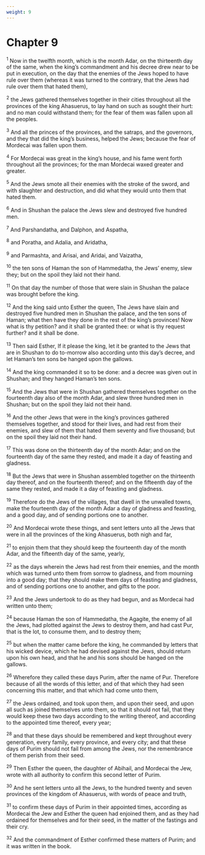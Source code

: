 ```yaml
---
weight: 9
---
```


# Chapter 9

<sup>1</sup> Now in the twelfth month, which is the month Adar, on the thirteenth day of the same, when the king’s commandment and his decree drew near to be put in execution, on the day that the enemies of the Jews hoped to have rule over them (whereas it was turned to the contrary, that the Jews had rule over them that hated them), 

<sup>2</sup> the Jews gathered themselves together in their cities throughout all the provinces of the king Ahasuerus, to lay hand on such as sought their hurt: and no man could withstand them; for the fear of them was fallen upon all the peoples. 

<sup>3</sup> And all the princes of the provinces, and the satraps, and the governors, and they that did the king’s business, helped the Jews; because the fear of Mordecai was fallen upon them. 

<sup>4</sup> For Mordecai was great in the king’s house, and his fame went forth throughout all the provinces; for the man Mordecai waxed greater and greater. 

<sup>5</sup> And the Jews smote all their enemies with the stroke of the sword, and with slaughter and destruction, and did what they would unto them that hated them. 

<sup>6</sup> And in Shushan the palace the Jews slew and destroyed five hundred men. 

<sup>7</sup> And Parshandatha, and Dalphon, and Aspatha, 

<sup>8</sup> and Poratha, and Adalia, and Aridatha, 

<sup>9</sup> and Parmashta, and Arisai, and Aridai, and Vaizatha, 

<sup>10</sup> the ten sons of Haman the son of Hammedatha, the Jews’ enemy, slew they; but on the spoil they laid not their hand. 

<sup>11</sup> On that day the number of those that were slain in Shushan the palace was brought before the king. 

<sup>12</sup> And the king said unto Esther the queen, The Jews have slain and destroyed five hundred men in Shushan the palace, and the ten sons of Haman; what then have they done in the rest of the king’s provinces! Now what is thy petition? and it shall be granted thee: or what is thy request further? and it shall be done. 

<sup>13</sup> Then said Esther, If it please the king, let it be granted to the Jews that are in Shushan to do to-morrow also according unto this day’s decree, and let Haman’s ten sons be hanged upon the gallows. 

<sup>14</sup> And the king commanded it so to be done: and a decree was given out in Shushan; and they hanged Haman’s ten sons. 

<sup>15</sup> And the Jews that were in Shushan gathered themselves together on the fourteenth day also of the month Adar, and slew three hundred men in Shushan; but on the spoil they laid not their hand. 

<sup>16</sup> And the other Jews that were in the king’s provinces gathered themselves together, and stood for their lives, and had rest from their enemies, and slew of them that hated them seventy and five thousand; but on the spoil they laid not their hand. 

<sup>17</sup> This was done on the thirteenth day of the month Adar; and on the fourteenth day of the same they rested, and made it a day of feasting and gladness. 

<sup>18</sup> But the Jews that were in Shushan assembled together on the thirteenth day thereof, and on the fourteenth thereof; and on the fifteenth day of the same they rested, and made it a day of feasting and gladness. 

<sup>19</sup> Therefore do the Jews of the villages, that dwell in the unwalled towns, make the fourteenth day of the month Adar a day of gladness and feasting, and a good day, and of sending portions one to another. 

<sup>20</sup> And Mordecai wrote these things, and sent letters unto all the Jews that were in all the provinces of the king Ahasuerus, both nigh and far, 

<sup>21</sup> to enjoin them that they should keep the fourteenth day of the month Adar, and the fifteenth day of the same, yearly, 

<sup>22</sup> as the days wherein the Jews had rest from their enemies, and the month which was turned unto them from sorrow to gladness, and from mourning into a good day; that they should make them days of feasting and gladness, and of sending portions one to another, and gifts to the poor. 

<sup>23</sup> And the Jews undertook to do as they had begun, and as Mordecai had written unto them; 

<sup>24</sup> because Haman the son of Hammedatha, the Agagite, the enemy of all the Jews, had plotted against the Jews to destroy them, and had cast Pur, that is the lot, to consume them, and to destroy them; 

<sup>25</sup> but when the matter came before the king, he commanded by letters that his wicked device, which he had devised against the Jews, should return upon his own head, and that he and his sons should be hanged on the gallows. 

<sup>26</sup> Wherefore they called these days Purim, after the name of Pur. Therefore because of all the words of this letter, and of that which they had seen concerning this matter, and that which had come unto them, 

<sup>27</sup> the Jews ordained, and took upon them, and upon their seed, and upon all such as joined themselves unto them, so that it should not fail, that they would keep these two days according to the writing thereof, and according to the appointed time thereof, every year; 

<sup>28</sup> and that these days should be remembered and kept throughout every generation, every family, every province, and every city; and that these days of Purim should not fail from among the Jews, nor the remembrance of them perish from their seed. 

<sup>29</sup> Then Esther the queen, the daughter of Abihail, and Mordecai the Jew, wrote with all authority to confirm this second letter of Purim. 

<sup>30</sup> And he sent letters unto all the Jews, to the hundred twenty and seven provinces of the kingdom of Ahasuerus, with words of peace and truth, 

<sup>31</sup> to confirm these days of Purim in their appointed times, according as Mordecai the Jew and Esther the queen had enjoined them, and as they had ordained for themselves and for their seed, in the matter of the fastings and their cry. 

<sup>32</sup> And the commandment of Esther confirmed these matters of Purim; and it was written in the book. 


